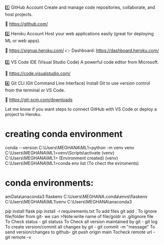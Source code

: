 1️⃣ GitHub Account
Create and manage code repositories, collaborate, and host projects.

🔗 https://github.com/

2️⃣ Heroku Account
Host your web applications easily (great for deploying ML or web apps).

🔗 https://signup.heroku.com/
👉 Dashboard: https://dashboard.heroku.com/

3️⃣ VS Code IDE (Visual Studio Code)
A powerful code editor from Microsoft.

🔗 https://code.visualstudio.com/

4️⃣ Git CLI (Git Command Line Interface)
Install Git to use version control from the terminal or VS Code.

🔗 https://git-scm.com/downloads

Let me know if you want steps to connect GitHub with VS Code or deploy a project to Heroku.

# creating conda environment
conda --version
C:\Users\MEGHANA\ML1>python -m venv venv
C:\Users\MEGHANA\ML1>venv\Scripts\activate
(venv) C:\Users\MEGHANA\ML1>  (Environment created)
(venv) C:\Users\MEGHANA\ML1>conda env list (To chect the eviroments)
# conda environments:
amData\anaconda3
flaskenv               C:\Users\MEGHANA\.conda\envs\flaskenv
                       C:\Users\MEGHANA\ML1\venv
                       C:\Users\MEGHANA\anaconda3

pip install flask
pip install -r requirements.txt
To add files  git add .
To ignore file/folder from git- we can >Note:write name of file/goldr in .gitignore file
To Check status - git statuss
To Check all version maintained by git - git log
To create version/commit all changes by git - git commit -m "message"
To send version/changes to github- git push origin main
Tocheck remote url -git remote -v













